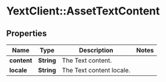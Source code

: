# YextClient::AssetTextContent

## Properties
Name | Type | Description | Notes
------------ | ------------- | ------------- | -------------
**content** | **String** | The Text content. | 
**locale** | **String** | The Text content locale. | 


